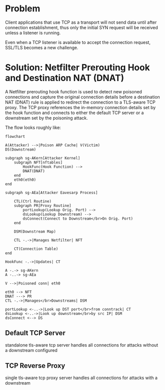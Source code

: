 # Problem

Client applications that use TCP as a transport will not send data until after
connection establishment, thus only the initial SYN request will be received
unless a listener is running.

Even when a TCP listener is available to accept the connection request, SSL/TLS
becomes a new challenge.

# Solution: Netfilter Prerouting Hook and Destination NAT (DNAT)

A Netfilter prerouting hook function is used to detect new poisoned connections
and capture the original connection details before a destination NAT (DNAT) rule
is applied to redirect the connection to a TLS-aware TCP proxy. The TCP proxy
references the in-memory connection details set by the hook function and connects
to either the default TCP server or a downstream set by the poisoning attack.

The flow looks roughly like:

```mermaid
flowchart

A(Attacker) -->|Poison ARP Cache| V(Victim)
DS(Downstream)

subgraph sg-AKern[Attacker Kernel]
    subgraph NFT[nftables]
        HookFunc(Hook Function) -->
        DNAT(DNAT)
    end
    eth0(eth0)
end

subgraph sg-AEa[Attacker Eavesarp Process]

    CTL(Ctrl Routine)
    subgraph PR[Proxy Routine]
        portLookup(Lookup Orig. Port) -->
        dsLookup(Lookup Downstream) -->
        dsConnect(Connect to Downstream</br>On Orig. Port)
    end

    DSM(Downstream Map)

    CTL -.->|Manages Netfilter| NFT

    CT(Connection Table)
end

HookFunc -.->|Updates| CT

A -.-> sg-AKern
A -..-> sg-AEa

V -->|Poisoned conn| eth0

eth0 --> NFT
DNAT ---> PR
CTL -.->|Manages</br>Downstreams| DSM

portLookup <-..->|Look up DST port</br>from conntrack| CT
dsLookup <-..->|Look up downstream</br>by src IP| DSM
dsConnect <--> DS
```

## Default TCP Server

standalone tls-aware tcp server handles all connections for attacks
without a downstream configured

## TCP Reverse Proxy

single tls-aware tcp proxy server handles all connections for attacks
with a downstream